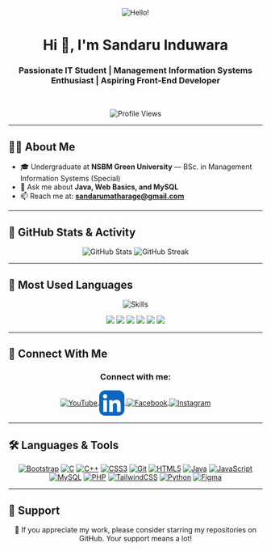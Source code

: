 <p align="center">
  <img src="https://github.com/7oSkaaa/7oSkaaa/blob/main/Images/about_me.gif?raw=true" width="120px" alt="Hello!" />
</p>

<h1 align="center">Hi 👋, I'm Sandaru Induwara</h1>
<h3 align="center">Passionate IT Student | Management Information Systems Enthusiast | Aspiring Front-End Developer</h3>

<br/>

<p align="center">
  <img src="https://komarev.com/ghpvc/?username=INDUWARASI&label=Profile%20Views&color=0e75b6&style=for-the-badge" alt="Profile Views" />
</p>

---

## 👨‍🎓 About Me

- 🎓 Undergraduate at **NSBM Green University** — BSc. in Management Information Systems (Special)
- 💬 Ask me about **Java, Web Basics, and MySQL**
- 📫 Reach me at: **sandarumatharage@gmail.com**

---

## 🚀 GitHub Stats & Activity

<p align="center">
  <img src="https://github-readme-stats.vercel.app/api?username=INDUWARASI&show_icons=true&theme=tokyonight&border_radius=10&hide_border=false&count_private=true" width="48%" alt="GitHub Stats" />
  <img src="https://github-readme-streak-stats.herokuapp.com/?user=INDUWARASI&theme=tokyonight&border_radius=10&hide_border=false" width="48%" alt="GitHub Streak" />
</p>

---

## 🌟 Most Used Languages

<p align="center">
  <img src="https://skillicons.dev/icons?i=java,php,javascript,c,python,mysql" width="300px" alt="Skills" />
</p>

<p align="center">
  <img src="https://img.shields.io/badge/Java-%23ED8B00.svg?&style=for-the-badge&logo=java&logoColor=white"/>
  <img src="https://img.shields.io/badge/PHP-%23777BB4.svg?&style=for-the-badge&logo=php&logoColor=white"/>
  <img src="https://img.shields.io/badge/JavaScript-%23F7DF1E.svg?&style=for-the-badge&logo=javascript&logoColor=black"/>
  <img src="https://img.shields.io/badge/C-%2300599C.svg?&style=for-the-badge&logo=c&logoColor=white"/>
  <img src="https://img.shields.io/badge/Python-%233776AB.svg?&style=for-the-badge&logo=python&logoColor=white"/>
  <img src="https://img.shields.io/badge/MySQL-%234479A1.svg?&style=for-the-badge&logo=mysql&logoColor=white"/>
</p>

---

## 🔗 Connect With Me

<h3 align="center">Connect with me:</h3>

<p align="center">
  <a href="https://www.youtube.com/channel/UCN454dBYoCACiQtICxzt42w" target="_blank">
    <img align="center" src="https://static-00.iconduck.com/assets.00/youtube-icon-2048x2048-gedp2icy.png" alt="YouTube" height="50" width="50" />
  </a>
  <a href="https://linkedin.com/in/sandaru-matharage-959831233" target="_blank">
    <img align="center" src="https://github.com/tandpfun/skill-icons/blob/main/icons/LinkedIn.svg" alt="LinkedIn" height="50" width="50" />
  </a>
  <a href="https://www.facebook.com/sandaruinduwara.martharage?mibextid=wwXIfr&mibextid=wwXIfr" target="_blank">
    <img align="center" src="https://raw.githubusercontent.com/rahuldkjain/github-profile-readme-generator/master/src/images/icons/Social/facebook.svg" alt="Facebook" height="50" width="50" />
  </a>
  <a href="https://www.instagram.com/Induwara.lk/" target="_blank">
    <img align="center" src="https://www.edigitalagency.com.au/wp-content/uploads/new-Instagram-icon-png-full-colour.png" alt="Instagram" height="50" width="50" />
  </a>
</p>

---

## 🛠️ Languages & Tools

<p align="center">
  <a href="https://getbootstrap.com" target="_blank"><img src="https://skillicons.dev/icons?i=bootstrap" alt="Bootstrap" width="50" /></a>
  <a href="https://www.cprogramming.com/" target="_blank"><img src="https://skillicons.dev/icons?i=c" alt="C" width="50" /></a>
  <a href="https://www.w3schools.com/cpp/" target="_blank"><img src="https://skillicons.dev/icons?i=cpp" alt="C++" width="50" /></a>
  <a href="https://www.w3schools.com/css/" target="_blank"><img src="https://skillicons.dev/icons?i=css" alt="CSS3" width="50" /></a>
  <a href="https://git-scm.com/" target="_blank"><img src="https://skillicons.dev/icons?i=git" alt="Git" width="50" /></a>
  <a href="https://www.w3.org/html/" target="_blank"><img src="https://skillicons.dev/icons?i=html" alt="HTML5" width="50" /></a>
  <a href="https://www.java.com" target="_blank"><img src="https://skillicons.dev/icons?i=java" alt="Java" width="50" /></a>
  <a href="https://developer.mozilla.org/en-US/docs/Web/JavaScript" target="_blank"><img src="https://skillicons.dev/icons?i=javascript" alt="JavaScript" width="50" /></a>
  <a href="https://www.mysql.com/" target="_blank"><img src="https://skillicons.dev/icons?i=mysql" alt="MySQL" width="50" /></a>
  <a href="https://www.php.net" target="_blank"><img src="https://skillicons.dev/icons?i=php" alt="PHP" width="50" /></a>
  <a href="https://tailwindcss.com/" target="_blank"><img src="https://skillicons.dev/icons?i=tailwind" alt="TailwindCSS" width="50" /></a>
  <a href="https://www.python.org" target="_blank"><img src="https://skillicons.dev/icons?i=python" alt="Python" width="50" /></a>
  <a href="https://www.figma.com/" target="_blank"><img src="https://skillicons.dev/icons?i=figma" alt="Figma" width="50" /></a>
</p>

---

## 🙏 Support

<p align="center">
  🌟 If you appreciate my work, please consider starring my repositories on GitHub. Your support means a lot!
</p>

